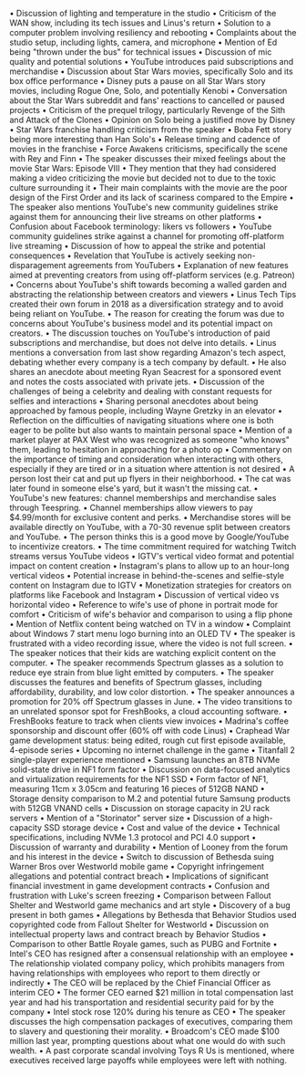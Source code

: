 • Discussion of lighting and temperature in the studio
• Criticism of the WAN show, including its tech issues and Linus's return
• Solution to a computer problem involving resiliency and rebooting
• Complaints about the studio setup, including lights, camera, and microphone
• Mention of Ed being "thrown under the bus" for technical issues
• Discussion of mic quality and potential solutions
• YouTube introduces paid subscriptions and merchandise
• Discussion about Star Wars movies, specifically Solo and its box office performance
• Disney puts a pause on all Star Wars story movies, including Rogue One, Solo, and potentially Kenobi
• Conversation about the Star Wars subreddit and fans' reactions to cancelled or paused projects
• Criticism of the prequel trilogy, particularly Revenge of the Sith and Attack of the Clones
• Opinion on Solo being a justified move by Disney
• Star Wars franchise handling criticism from the speaker
• Boba Fett story being more interesting than Han Solo's
• Release timing and cadence of movies in the franchise
• Force Awakens criticisms, specifically the scene with Rey and Finn
• The speaker discusses their mixed feelings about the movie Star Wars: Episode VIII
• They mention that they had considered making a video criticizing the movie but decided not to due to the toxic culture surrounding it
• Their main complaints with the movie are the poor design of the First Order and its lack of scariness compared to the Empire
• The speaker also mentions YouTube's new community guidelines strike against them for announcing their live streams on other platforms
• Confusion about Facebook terminology: likers vs followers
• YouTube community guidelines strike against a channel for promoting off-platform live streaming
• Discussion of how to appeal the strike and potential consequences
• Revelation that YouTube is actively seeking non-disparagement agreements from YouTubers
• Explanation of new features aimed at preventing creators from using off-platform services (e.g. Patreon)
• Concerns about YouTube's shift towards becoming a walled garden and abstracting the relationship between creators and viewers
• Linus Tech Tips created their own forum in 2018 as a diversification strategy and to avoid being reliant on YouTube.
• The reason for creating the forum was due to concerns about YouTube's business model and its potential impact on creators.
• The discussion touches on YouTube's introduction of paid subscriptions and merchandise, but does not delve into details.
• Linus mentions a conversation from last show regarding Amazon's tech aspect, debating whether every company is a tech company by default.
• He also shares an anecdote about meeting Ryan Seacrest for a sponsored event and notes the costs associated with private jets.
• Discussion of the challenges of being a celebrity and dealing with constant requests for selfies and interactions
• Sharing personal anecdotes about being approached by famous people, including Wayne Gretzky in an elevator
• Reflection on the difficulties of navigating situations where one is both eager to be polite but also wants to maintain personal space
• Mention of a market player at PAX West who was recognized as someone "who knows" them, leading to hesitation in approaching for a photo op
• Commentary on the importance of timing and consideration when interacting with others, especially if they are tired or in a situation where attention is not desired
• A person lost their cat and put up flyers in their neighborhood.
• The cat was later found in someone else's yard, but it wasn't the missing cat.
• YouTube's new features: channel memberships and merchandise sales through Teespring.
• Channel memberships allow viewers to pay $4.99/month for exclusive content and perks.
• Merchandise stores will be available directly on YouTube, with a 70-30 revenue split between creators and YouTube.
• The person thinks this is a good move by Google/YouTube to incentivize creators.
• The time commitment required for watching Twitch streams versus YouTube videos
• IGTV's vertical video format and potential impact on content creation
• Instagram's plans to allow up to an hour-long vertical videos
• Potential increase in behind-the-scenes and selfie-style content on Instagram due to IGTV
• Monetization strategies for creators on platforms like Facebook and Instagram
• Discussion of vertical video vs horizontal video
• Reference to wife's use of phone in portrait mode for comfort
• Criticism of wife's behavior and comparison to using a flip phone
• Mention of Netflix content being watched on TV in a window
• Complaint about Windows 7 start menu logo burning into an OLED TV
• The speaker is frustrated with a video recording issue, where the video is not full screen.
• The speaker notices that their kids are watching explicit content on the computer.
• The speaker recommends Spectrum glasses as a solution to reduce eye strain from blue light emitted by computers.
• The speaker discusses the features and benefits of Spectrum glasses, including affordability, durability, and low color distortion.
• The speaker announces a promotion for 20% off Spectrum glasses in June.
• The video transitions to an unrelated sponsor spot for FreshBooks, a cloud accounting software.
• FreshBooks feature to track when clients view invoices
• Madrina's coffee sponsorship and discount offer (60% off with code Linus)
• Craphead War game development status: being edited, rough cut first episode available, 4-episode series
• Upcoming no internet challenge in the game
• Titanfall 2 single-player experience mentioned
• Samsung launches an 8TB NVMe solid-state drive in NF1 form factor
• Discussion on data-focused analytics and virtualization requirements for the NF1 SSD
• Form factor of NF1, measuring 11cm x 3.05cm and featuring 16 pieces of 512GB NAND
• Storage density comparison to M.2 and potential future Samsung products with 512GB VNAND cells
• Discussion on storage capacity in 2U rack servers
• Mention of a "Storinator" server size
• Discussion of a high-capacity SSD storage device
• Cost and value of the device
• Technical specifications, including NVMe 1.3 protocol and PCI 4.0 support
• Discussion of warranty and durability
• Mention of Looney from the forum and his interest in the device
• Switch to discussion of Bethesda suing Warner Bros over Westworld mobile game
• Copyright infringement allegations and potential contract breach
• Implications of significant financial investment in game development contracts
• Confusion and frustration with Luke's screen freezing
• Comparison between Fallout Shelter and Westworld game mechanics and art style
• Discovery of a bug present in both games
• Allegations by Bethesda that Behavior Studios used copyrighted code from Fallout Shelter for Westworld
• Discussion on intellectual property laws and contract breach by Behavior Studios
• Comparison to other Battle Royale games, such as PUBG and Fortnite
• Intel's CEO has resigned after a consensual relationship with an employee
• The relationship violated company policy, which prohibits managers from having relationships with employees who report to them directly or indirectly
• The CEO will be replaced by the Chief Financial Officer as interim CEO
• The former CEO earned $21 million in total compensation last year and had his transportation and residential security paid for by the company
• Intel stock rose 120% during his tenure as CEO
• The speaker discusses the high compensation packages of executives, comparing them to slavery and questioning their morality.
• Broadcom's CEO made $100 million last year, prompting questions about what one would do with such wealth.
• A past corporate scandal involving Toys R Us is mentioned, where executives received large payoffs while employees were left with nothing.